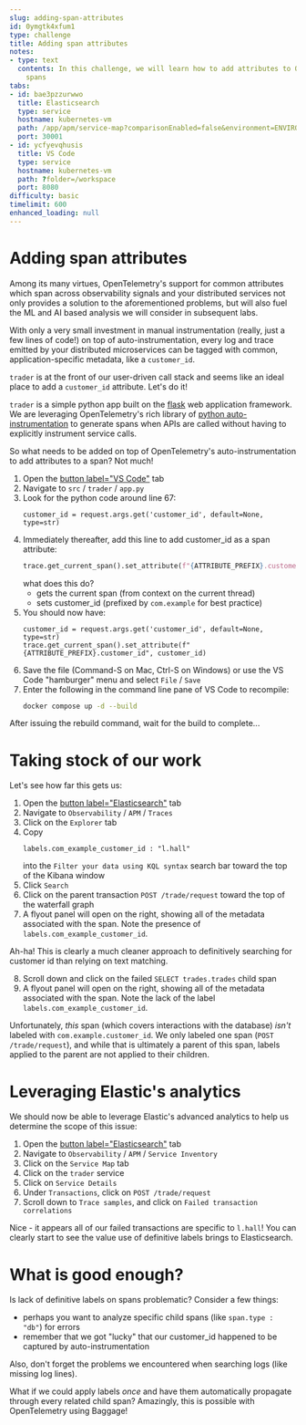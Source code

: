 ```yaml
---
slug: adding-span-attributes
id: 0ymgtk4xfum1
type: challenge
title: Adding span attributes
notes:
- type: text
  contents: In this challenge, we will learn how to add attributes to OpenTelemetry
    spans
tabs:
- id: bae3pzzurwwo
  title: Elasticsearch
  type: service
  hostname: kubernetes-vm
  path: /app/apm/service-map?comparisonEnabled=false&environment=ENVIRONMENT_ALL&rangeFrom=now-15m&rangeTo=now
  port: 30001
- id: ycfyevqhusis
  title: VS Code
  type: service
  hostname: kubernetes-vm
  path: ?folder=/workspace
  port: 8080
difficulty: basic
timelimit: 600
enhanced_loading: null
---
```

Adding span attributes
===
Among its many virtues, OpenTelemetry's support for common attributes which span across observability signals and your distributed services not only provides a solution to the aforementioned problems, but will also fuel the ML and AI based analysis we will consider in subsequent labs.

With only a very small investment in manual instrumentation (really, just a few lines of code!) on top of auto-instrumentation, every log and trace emitted by your distributed microservices can be tagged with common, application-specific metadata, like a `customer_id`.

`trader` is at the front of our user-driven call stack and seems like an ideal place to add a `customer_id` attribute. Let's do it!

`trader` is a simple python app built on the [flask](https://flask.palletsprojects.com/en/3.0.x/) web application framework. We are leveraging OpenTelemetry's rich library of [python auto-instrumentation](https://opentelemetry.io/docs/zero-code/python/) to generate spans when APIs are called without having to explicitly instrument service calls.

So what needs to be added on top of OpenTelemetry's auto-instrumentation to add attributes to a span? Not much!

1. Open the [button label="VS Code"](tab-1) tab
2. Navigate to `src` / `trader` / `app.py`
3. Look for the python code around line 67:
    ```python,nocopy
    customer_id = request.args.get('customer_id', default=None, type=str)
    ```
4. Immediately thereafter, add this line to add customer_id as a span attribute:
    ```python
    trace.get_current_span().set_attribute(f"{ATTRIBUTE_PREFIX}.customer_id", customer_id)
    ```
    what does this do?
    * gets the current span (from context on the current thread)
    * sets customer_id (prefixed by `com.example` for best practice)
5. You should now have:
    ```python,nocopy
    customer_id = request.args.get('customer_id', default=None, type=str)
    trace.get_current_span().set_attribute(f"{ATTRIBUTE_PREFIX}.customer_id", customer_id)
    ```
6. Save the file (Command-S on Mac, Ctrl-S on Windows) or use the VS Code "hamburger" menu and select `File` / `Save`
7. Enter the following in the command line pane of VS Code to recompile:
    ```bash
    docker compose up -d --build
    ```

After issuing the rebuild command, wait for the build to complete...

Taking stock of our work
===

Let's see how far this gets us:

1. Open the [button label="Elasticsearch"](tab-1) tab
2. Navigate to `Observability` / `APM` / `Traces`
3. Click on the `Explorer` tab
4. Copy
    ```kql
    labels.com_example_customer_id : "l.hall"
    ```
    into the `Filter your data using KQL syntax` search bar toward the top of the Kibana window
5. Click `Search`
6. Click on the parent transaction `POST /trade/request` toward the top of the waterfall graph
7. A flyout panel will open on the right, showing all of the metadata associated with the span. Note the presence of `labels.com_example_customer_id`.

Ah-ha! This is clearly a much cleaner approach to definitively searching for customer id than relying on text matching.

8. Scroll down and click on the failed `SELECT trades.trades` child span
9. A flyout panel will open on the right, showing all of the metadata associated with the span. Note the lack of the label `labels.com_example_customer_id`.

Unfortunately, _this_ span (which covers interactions with the database) _isn't_ labeled with `com.example.customer_id`. We only labeled one span (`POST /trade/request`), and while that is ultimately a parent of this span, labels applied to the parent are not applied to their children.

# Leveraging Elastic's analytics

We should now be able to leverage Elastic's advanced analytics to help us determine the scope of this issue:

1. Open the [button label="Elasticsearch"](tab-1) tab
2. Navigate to `Observability` / `APM` / `Service Inventory`
3. Click on the `Service Map` tab
4. Click on the `trader` service
5. Click on `Service Details`
6. Under `Transactions`, click on `POST /trade/request`
7. Scroll down to `Trace samples`, and click on `Failed transaction correlations`

Nice - it appears all of our failed transactions are specific to `l.hall`! You can clearly start to see the value use of definitive labels brings to Elasticsearch.

What is good enough?
===

Is lack of definitive labels on spans problematic? Consider a few things:
* perhaps you want to analyze specific child spans (like `span.type : "db"`) for errors
* remember that we got "lucky" that our customer_id happened to be captured by auto-instrumentation

Also, don't forget the problems we encountered when searching logs (like missing log lines).

What if we could apply labels _once_ and have them automatically propagate through every related child span? Amazingly, this is possible with OpenTelemetry using Baggage!
